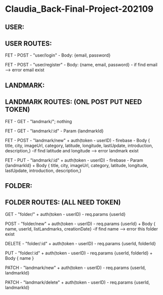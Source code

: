 # Claudia_Back-Final-Project-202109

## USER:

## USER ROUTES:

FET - POST - "user/login" - Body: {email, password}

FET - POST - "user/register" - Body: {name, email, password} - if find email --> error email exist

## LANDMARK:

## LANDMARK ROUTES: (ONL POST PUT NEED TOKEN)

FET - GET - "landmark/"; nothing

FET - GET - "landmark/:id" - Param {landmarkId}

FET - POST - "landmark/new" + auth(token - userID) - firebase - Body { title, city, imageUrl, category, latitude, longitude, lastUpdate, introduction, description,} -if find latitude and longitude --> error landmark exist

FET - PUT - "landmark/:id" + auth(token - userID) - firebase - Param {landmarkId} + Body { title, city, imageUrl, category, latitude, longitude, lastUpdate, introduction, description,}

## FOLDER:

## FOLDER ROUTES: (ALL NEED TOKEN)

GET - "folder/" + auth(token - userID) - req.params {userId}

POST - "folder/new" + auth(token - userID) - req.params {userId} + Body { name, userId, listLandmarks, creationDate} -if find name --> error this folder exist

DELETE - "folder/:id" + auth(token - userID) - req.params {userId, folderId}

PUT - "folder/:id" + auth(token - userID) - req.params {userId, folderId} + Body { name }

PATCH - "landmark/new" + auth(token - userID) - req.params {userId, landmarkId}

PATCH - "landmark/delete" + auth(token - userID) - req.params {userId, landmarkId}
